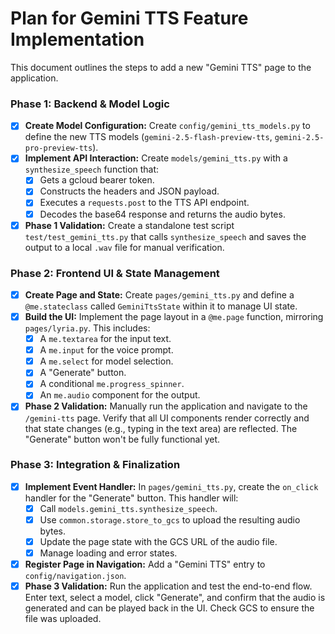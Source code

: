 # Plan for Gemini TTS Feature Implementation

This document outlines the steps to add a new "Gemini TTS" page to the application.

### Phase 1: Backend & Model Logic

- [x] **Create Model Configuration:** Create `config/gemini_tts_models.py` to define the new TTS models (`gemini-2.5-flash-preview-tts`, `gemini-2.5-pro-preview-tts`).
- [x] **Implement API Interaction:** Create `models/gemini_tts.py` with a `synthesize_speech` function that:
    - [x] Gets a gcloud bearer token.
    - [x] Constructs the headers and JSON payload.
    - [x] Executes a `requests.post` to the TTS API endpoint.
    - [x] Decodes the base64 response and returns the audio bytes.
- [x] **Phase 1 Validation:** Create a standalone test script `test/test_gemini_tts.py` that calls `synthesize_speech` and saves the output to a local `.wav` file for manual verification.

### Phase 2: Frontend UI & State Management

- [x] **Create Page and State:** Create `pages/gemini_tts.py` and define a `@me.stateclass` called `GeminiTtsState` within it to manage UI state.
- [x] **Build the UI:** Implement the page layout in a `@me.page` function, mirroring `pages/lyria.py`. This includes:
    - [x] A `me.textarea` for the input text.
    - [x] A `me.input` for the voice prompt.
    - [x] A `me.select` for model selection.
    - [x] A "Generate" button.
    - [x] A conditional `me.progress_spinner`.
    - [x] An `me.audio` component for the output.
- [x] **Phase 2 Validation:** Manually run the application and navigate to the `/gemini-tts` page. Verify that all UI components render correctly and that state changes (e.g., typing in the text area) are reflected. The "Generate" button won't be fully functional yet.

### Phase 3: Integration & Finalization

- [x] **Implement Event Handler:** In `pages/gemini_tts.py`, create the `on_click` handler for the "Generate" button. This handler will:
    - [x] Call `models.gemini_tts.synthesize_speech`.
    - [x] Use `common.storage.store_to_gcs` to upload the resulting audio bytes.
    - [x] Update the page state with the GCS URL of the audio file.
    - [x] Manage loading and error states.
- [x] **Register Page in Navigation:** Add a "Gemini TTS" entry to `config/navigation.json`.
- [x] **Phase 3 Validation:** Run the application and test the end-to-end flow. Enter text, select a model, click "Generate", and confirm that the audio is generated and can be played back in the UI. Check GCS to ensure the file was uploaded.
